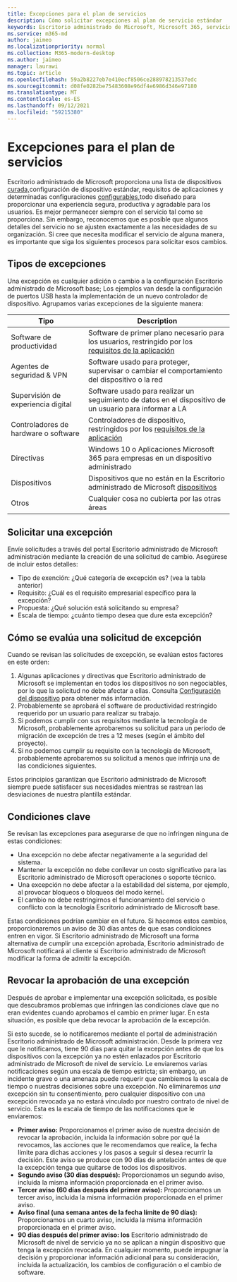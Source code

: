 ```yaml
---
title: Excepciones para el plan de servicios
description: Cómo solicitar excepciones al plan de servicio estándar
keywords: Escritorio administrado de Microsoft, Microsoft 365, servicio, documentación
ms.service: m365-md
author: jaimeo
ms.localizationpriority: normal
ms.collection: M365-modern-desktop
ms.author: jaimeo
manager: laurawi
ms.topic: article
ms.openlocfilehash: 59a2b8227eb7e410ecf8506ce288978213537edc
ms.sourcegitcommit: d08fe0282be75483608e96df4e6986d346e97180
ms.translationtype: MT
ms.contentlocale: es-ES
ms.lasthandoff: 09/12/2021
ms.locfileid: "59215380"
---
```

# <a name="exceptions-to-the-service-plan"></a>Excepciones para el plan de servicios

Escritorio administrado de Microsoft proporciona una lista de dispositivos [curada,](device-policies.md)configuración de dispositivo estándar, requisitos de aplicaciones y determinadas configuraciones [configurables,](../working-with-managed-desktop/config-setting-overview.md)todo diseñado para proporcionar una experiencia segura, productiva y agradable para los usuarios. Es mejor permanecer siempre con el servicio tal como se proporciona. Sin embargo, reconocemos que es posible que algunos detalles del servicio no se ajusten exactamente a las necesidades de su organización. Si cree que necesita modificar el servicio de alguna manera, es importante que siga los siguientes procesos para solicitar esos cambios.
 
## <a name="types-of-exceptions"></a>Tipos de excepciones

Una excepción es cualquier adición o cambio a la configuración Escritorio administrado de Microsoft base; Los ejemplos van desde la configuración de puertos USB hasta la implementación de un nuevo controlador de dispositivo. Agrupamos varias excepciones de la siguiente manera:

|Tipo  |Description  |
|---------|---------|
|Software de productividad     |  Software de primer plano necesario para los usuarios, restringido por los [requisitos de la aplicación](mmd-app-requirements.md)       |
|Agentes de seguridad & VPN     |  Software usado para proteger, supervisar o cambiar el comportamiento del dispositivo o la red       |
|Supervisión de experiencia digital     |  Software usado para realizar un seguimiento de datos en el dispositivo de un usuario para informar a LA       |
|Controladores de hardware o software     |   Controladores de dispositivo, restringidos por los [requisitos de la aplicación](mmd-app-requirements.md)      |
|Directivas     | Windows 10 o Aplicaciones Microsoft 365 para empresas en un dispositivo administrado        |
|Dispositivos     | Dispositivos que no están en la Escritorio administrado de Microsoft [dispositivos](device-list.md)        |
|Otros     |  Cualquier cosa no cubierta por las otras áreas       |
 
## <a name="request-an-exception"></a>Solicitar una excepción

Envíe solicitudes a través del portal Escritorio administrado de Microsoft administración mediante la creación de una solicitud de cambio. Asegúrese de incluir estos detalles:

- Tipo de exención: ¿Qué categoría de excepción es? (vea la tabla anterior)
- Requisito: ¿Cuál es el requisito empresarial específico para la excepción?
- Propuesta: ¿Qué solución está solicitando su empresa?
- Escala de tiempo: ¿cuánto tiempo desea que dure esta excepción? 

## <a name="how-we-assess-an-exception-request"></a>Cómo se evalúa una solicitud de excepción

Cuando se revisan las solicitudes de excepción, se evalúan estos factores en este orden:
 
1. Algunas aplicaciones y directivas que Escritorio administrado de Microsoft se implementan en todos los dispositivos no son negociables, por lo que la solicitud no debe afectar a ellas. Consulta [Configuración del dispositivo](device-policies.md) para obtener más información.
2. Probablemente se aprobará el software de productividad restringido requerido por un usuario para realizar su trabajo. 
3. Si podemos cumplir con sus requisitos mediante la tecnología de Microsoft, probablemente aprobaremos su solicitud para un período de migración de excepción de tres a 12 meses (según el ámbito del proyecto).
4. Si no podemos cumplir su requisito con la tecnología de Microsoft, probablemente aprobaremos su solicitud a menos que infrinja una de las condiciones siguientes.  

Estos principios garantizan que Escritorio administrado de Microsoft siempre puede satisfacer sus necesidades mientras se rastrean las desviaciones de nuestra plantilla estándar. 

## <a name="key-conditions"></a>Condiciones clave

Se revisan las excepciones para asegurarse de que no infringen ninguna de estas condiciones:

- Una excepción no debe afectar negativamente a la seguridad del sistema. 
- Mantener la excepción no debe conllevar un costo significativo para las Escritorio administrado de Microsoft operaciones o soporte técnico.
- Una excepción no debe afectar a la estabilidad del sistema, por ejemplo, al provocar bloqueos o bloqueos del modo kernel.
- El cambio no debe restringirnos el funcionamiento del servicio o conflicto con la tecnología Escritorio administrado de Microsoft base.

Estas condiciones podrían cambiar en el futuro. Si hacemos estos cambios, proporcionaremos un aviso de 30 días antes de que esas condiciones entren en vigor.  Si Escritorio administrado de Microsoft una forma alternativa de cumplir una excepción aprobada, Escritorio administrado de Microsoft notificará al cliente si Escritorio administrado de Microsoft modificar la forma de admitir la excepción. 

## <a name="revoking-approval-for-an-exception"></a>Revocar la aprobación de una excepción

Después de aprobar e implementar una excepción solicitada, es posible que descubramos problemas que infringen las condiciones clave que no eran evidentes cuando aprobamos el cambio en primer lugar. En esta situación, es posible que deba revocar la aprobación de la excepción.
 
Si esto sucede, se lo notificaremos mediante el portal de administración Escritorio administrado de Microsoft administración. Desde la primera vez que le notificamos, tiene 90 días para quitar la excepción antes de que los dispositivos con la excepción ya no estén enlazados por Escritorio administrado de Microsoft de nivel de servicio. Le enviaremos varias notificaciones según una escala de tiempo estricta; sin embargo, un incidente grave o una amenaza puede requerir que cambiemos la escala de tiempo o nuestras decisiones sobre una excepción. No eliminaremos *una* excepción sin tu consentimiento, pero cualquier dispositivo con una excepción revocada ya no estará vinculado por nuestro contrato de nivel de servicio. Esta es la escala de tiempo de las notificaciones que le enviaremos:

- **Primer aviso:** Proporcionamos el primer aviso de nuestra decisión de revocar la aprobación, incluida la información sobre por qué la revocamos, las acciones que le recomendamos que realice, la fecha límite para dichas acciones y los pasos a seguir si desea recurrir la decisión. Este aviso se produce con 90 días de antelación antes de que la excepción tenga que quitarse de todos los dispositivos. 
- **Segundo aviso (30 días después):** Proporcionamos un segundo aviso, incluida la misma información proporcionada en el primer aviso. 
- **Tercer aviso (60 días después del primer aviso):** Proporcionamos un tercer aviso, incluida la misma información proporcionada en el primer aviso. 
- **Aviso final (una semana antes de la fecha límite de 90 días):** Proporcionamos un cuarto aviso, incluida la misma información proporcionada en el primer aviso.
- **90 días después del primer aviso: los** Escritorio administrado de Microsoft de nivel de servicio ya no se aplican a ningún dispositivo que tenga la excepción revocada. En cualquier momento, puede impugnar la decisión y proporcionar información adicional para su consideración, incluida la actualización, los cambios de configuración o el cambio de software. 


